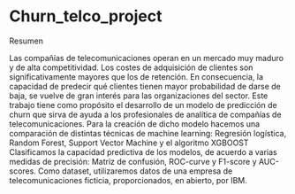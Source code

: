 # Churn_telco_project

Resumen

Las compañías de telecomunicaciones operan en un mercado muy maduro y de alta competitividad. Los costes de adquisición de clientes son significativamente mayores que los de retención. En consecuencia, la capacidad de predecir qué clientes tienen mayor probabilidad de darse de baja, se vuelve de gran interés para las organizaciones del sector.
Este trabajo tiene como propósito el desarrollo de un modelo de predicción de churn que sirva de ayuda a los profesionales de analítica de compañías de telecomunicaciones. Para la creación de dicho modelo hacemos una comparación de distintas técnicas de machine learning: Regresión logística, Random Forest, Support Vector Machine y el algoritmo XGBOOST
Clasificamos la capacidad predictiva de los modelos, de acuerdo a varias medidas de precisión: Matriz de confusión, ROC-curve y F1-score y AUC-scores. Como dataset, utilizaremos datos de una empresa de telecomunicaciones ficticia, proporcionados, en abierto, por IBM.

